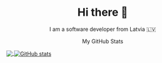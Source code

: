 <h1 align="center"> Hi there 👋</h1>
<p align="center">I am a software developer from Latvia 🇱🇻</p>

<p align="center">My GitHub Stats</p>

<a href="https://github.com/mrzalais/">
  <img align="center" src="https://github-readme-stats.vercel.app/api/top-langs/?username=mrzalais&hide=java,html&title_color=ffffff&text_color=c9cacc&icon_color=2bbc8a&bg_color=1d1f21" />
</a>

<a href="https://github.com/mrzalais/mrzalais">
  <img align="center" src="https://github-readme-stats.vercel.app/api?username=mrzalais&show_icons=true&line_height=27&count_private=true&title_color=ffffff&text_color=c9cacc&icon_color=2bbc8a&bg_color=1d1f21" alt="GitHub stats" />
</a>
